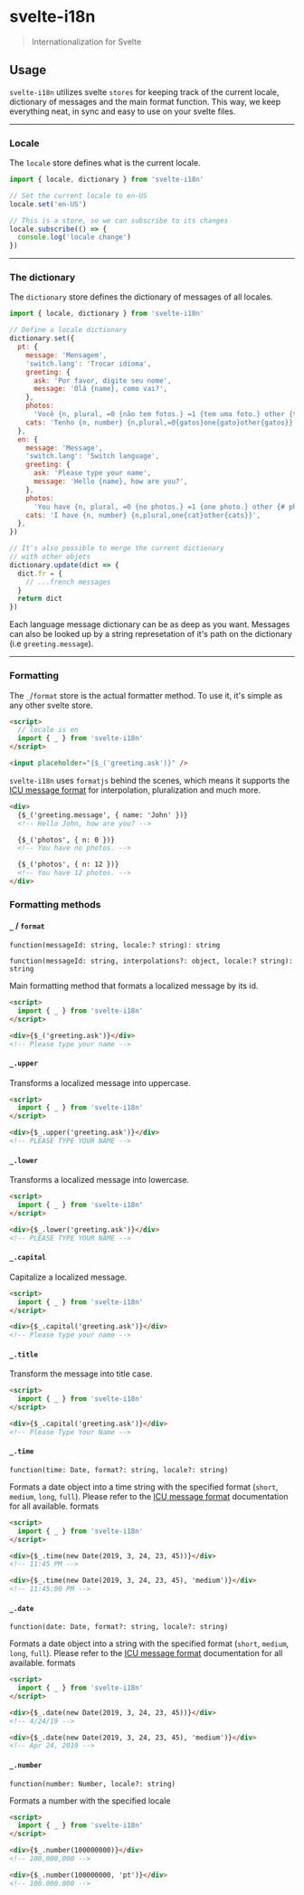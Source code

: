 # svelte-i18n

> Internationalization for Svelte

## Usage

`svelte-i18n` utilizes svelte `stores` for keeping track of the current locale, dictionary of messages and the main format function. This way, we keep everything neat, in sync and easy to use on your svelte files.

---

### Locale

The `locale` store defines what is the current locale.

```js
import { locale, dictionary } from 'svelte-i18n'

// Set the current locale to en-US
locale.set('en-US')

// This is a store, so we can subscribe to its changes
locale.subscribe(() => {
  console.log('locale change')
})
```

---

### The dictionary

The `dictionary` store defines the dictionary of messages of all locales.

```js
import { locale, dictionary } from 'svelte-i18n'

// Define a locale dictionary
dictionary.set({
  pt: {
    message: 'Mensagem',
    'switch.lang': 'Trocar idioma',
    greeting: {
      ask: 'Por favor, digite seu nome',
      message: 'Olá {name}, como vai?',
    },
    photos:
      'Você {n, plural, =0 {não tem fotos.} =1 {tem uma foto.} other {tem # fotos.}}',
    cats: 'Tenho {n, number} {n,plural,=0{gatos}one{gato}other{gatos}}',
  },
  en: {
    message: 'Message',
    'switch.lang': 'Switch language',
    greeting: {
      ask: 'Please type your name',
      message: 'Hello {name}, how are you?',
    },
    photos:
      'You have {n, plural, =0 {no photos.} =1 {one photo.} other {# photos.}}',
    cats: 'I have {n, number} {n,plural,one{cat}other{cats}}',
  },
})

// It's also possible to merge the current dictionary
// with other objets
dictionary.update(dict => {
  dict.fr = {
    // ...french messages
  }
  return dict
})
```

Each language message dictionary can be as deep as you want. Messages can also be looked up by a string represetation of it's path on the dictionary (i.e `greeting.message`).

---

### Formatting

The `_`/`format` store is the actual formatter method. To use it, it's simple as any other svelte store.

```html
<script>
  // locale is en
  import { _ } from 'svelte-i18n'
</script>

<input placeholder="{$_('greeting.ask')}" />
```

`svelte-i18n` uses `formatjs` behind the scenes, which means it supports the [ICU message format](http://userguide.icu-project.org/formatparse/messages) for interpolation, pluralization and much more.

```html
<div>
  {$_('greeting.message', { name: 'John' })}
  <!-- Hello John, how are you? -->

  {$_('photos', { n: 0 })}
  <!-- You have no photos. -->

  {$_('photos', { n: 12 })}
  <!-- You have 12 photos. -->
</div>
```

### Formatting methods

#### `_` / `format`

`function(messageId: string, locale:? string): string`

`function(messageId: string, interpolations?: object, locale:? string): string`

Main formatting method that formats a localized message by its id.

```html
<script>
  import { _ } from 'svelte-i18n'
</script>

<div>{$_('greeting.ask')}</div>
<!-- Please type your name -->
```

#### `_.upper`

Transforms a localized message into uppercase.

```html
<script>
  import { _ } from 'svelte-i18n'
</script>

<div>{$_.upper('greeting.ask')}</div>
<!-- PLEASE TYPE YOUR NAME -->
```

#### `_.lower`

Transforms a localized message into lowercase.

```html
<script>
  import { _ } from 'svelte-i18n'
</script>

<div>{$_.lower('greeting.ask')}</div>
<!-- PLEASE TYPE YOUR NAME -->
```

#### `_.capital`

Capitalize a localized message.

```html
<script>
  import { _ } from 'svelte-i18n'
</script>

<div>{$_.capital('greeting.ask')}</div>
<!-- Please type your name -->
```

#### `_.title`

Transform the message into title case.

```html
<script>
  import { _ } from 'svelte-i18n'
</script>

<div>{$_.capital('greeting.ask')}</div>
<!-- Please Type Your Name -->
```

#### `_.time`

`function(time: Date, format?: string, locale?: string)`

Formats a date object into a time string with the specified format (`short`, `medium`, `long`, `full`). Please refer to the [ICU message format](http://userguide.icu-project.org/formatparse/messages) documentation for all available. formats

```html
<script>
  import { _ } from 'svelte-i18n'
</script>

<div>{$_.time(new Date(2019, 3, 24, 23, 45))}</div>
<!-- 11:45 PM -->

<div>{$_.time(new Date(2019, 3, 24, 23, 45), 'medium')}</div>
<!-- 11:45:00 PM -->
```

#### `_.date`

`function(date: Date, format?: string, locale?: string)`

Formats a date object into a string with the specified format (`short`, `medium`, `long`, `full`). Please refer to the [ICU message format](http://userguide.icu-project.org/formatparse/messages) documentation for all available. formats

```html
<script>
  import { _ } from 'svelte-i18n'
</script>

<div>{$_.date(new Date(2019, 3, 24, 23, 45))}</div>
<!-- 4/24/19 -->

<div>{$_.date(new Date(2019, 3, 24, 23, 45), 'medium')}</div>
<!-- Apr 24, 2019 -->
```

#### `_.number`

`function(number: Number, locale?: string)`

Formats a number with the specified locale

```html
<script>
  import { _ } from 'svelte-i18n'
</script>

<div>{$_.number(100000000)}</div>
<!-- 100,000,000 -->

<div>{$_.number(100000000, 'pt')}</div>
<!-- 100.000.000 -->
```
